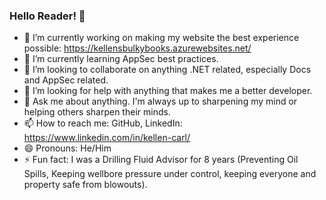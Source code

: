 ### Hello Reader! 👋

- 🔭 I’m currently working on making my website the best experience possible: https://kellensbulkybooks.azurewebsites.net/
- 🌱 I’m currently learning AppSec best practices.
- 👯 I’m looking to collaborate on anything .NET related, especially Docs and AppSec related.
- 🤔 I’m looking for help with anything that makes me a better developer.
- 💬 Ask me about anything.  I'm always up to sharpening my mind or helping others sharpen their minds.
- 📫 How to reach me: GitHub, LinkedIn: https://www.linkedin.com/in/kellen-carl/
- 😄 Pronouns: He/Him
- ⚡ Fun fact: I was a Drilling Fluid Advisor for 8 years (Preventing Oil Spills, Keeping wellbore pressure under control, keeping everyone and property safe from blowouts). 

